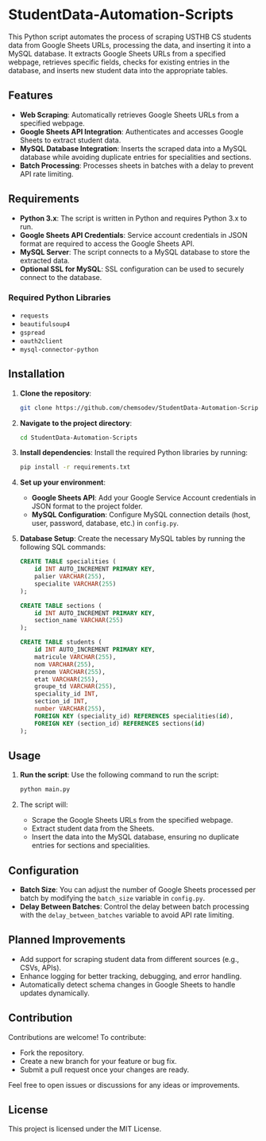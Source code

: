 # StudentData-Automation-Scripts

This Python script automates the process of scraping USTHB CS students data from Google Sheets URLs, processing the data, and inserting it into a MySQL database. It extracts Google Sheets URLs from a specified webpage, retrieves specific fields, checks for existing entries in the database, and inserts new student data into the appropriate tables.

## Features

- **Web Scraping**: Automatically retrieves Google Sheets URLs from a specified webpage.
- **Google Sheets API Integration**: Authenticates and accesses Google Sheets to extract student data.
- **MySQL Database Integration**: Inserts the scraped data into a MySQL database while avoiding duplicate entries for specialities and sections.
- **Batch Processing**: Processes sheets in batches with a delay to prevent API rate limiting.

## Requirements

- **Python 3.x**: The script is written in Python and requires Python 3.x to run.
- **Google Sheets API Credentials**: Service account credentials in JSON format are required to access the Google Sheets API.
- **MySQL Server**: The script connects to a MySQL database to store the extracted data.
- **Optional SSL for MySQL**: SSL configuration can be used to securely connect to the database.

### Required Python Libraries

- `requests`
- `beautifulsoup4`
- `gspread`
- `oauth2client`
- `mysql-connector-python`

## Installation

1. **Clone the repository**:
    ```bash
    git clone https://github.com/chemsodev/StudentData-Automation-Scripts.git
    ```

2. **Navigate to the project directory**:
    ```bash
    cd StudentData-Automation-Scripts
    ```

3. **Install dependencies**:
    Install the required Python libraries by running:
    ```bash
    pip install -r requirements.txt
    ```

4. **Set up your environment**:
    - **Google Sheets API**: Add your Google Service Account credentials in JSON format to the project folder.
    - **MySQL Configuration**: Configure MySQL connection details (host, user, password, database, etc.) in `config.py`.

5. **Database Setup**:
    Create the necessary MySQL tables by running the following SQL commands:

    ```sql
    CREATE TABLE specialities (
        id INT AUTO_INCREMENT PRIMARY KEY,
        palier VARCHAR(255),
        specialite VARCHAR(255)
    );

    CREATE TABLE sections (
        id INT AUTO_INCREMENT PRIMARY KEY,
        section_name VARCHAR(255)
    );

    CREATE TABLE students (
        id INT AUTO_INCREMENT PRIMARY KEY,
        matricule VARCHAR(255),
        nom VARCHAR(255),
        prenom VARCHAR(255),
        etat VARCHAR(255),
        groupe_td VARCHAR(255),
        speciality_id INT,
        section_id INT,
        number VARCHAR(255),
        FOREIGN KEY (speciality_id) REFERENCES specialities(id),
        FOREIGN KEY (section_id) REFERENCES sections(id)
    );
    ```

## Usage

1. **Run the script**:
    Use the following command to run the script:
    ```bash
    python main.py
    ```

2. The script will:
    - Scrape the Google Sheets URLs from the specified webpage.
    - Extract student data from the Sheets.
    - Insert the data into the MySQL database, ensuring no duplicate entries for sections and specialities.

## Configuration

- **Batch Size**: You can adjust the number of Google Sheets processed per batch by modifying the `batch_size` variable in `config.py`.
- **Delay Between Batches**: Control the delay between batch processing with the `delay_between_batches` variable to avoid API rate limiting.

## Planned Improvements

- Add support for scraping student data from different sources (e.g., CSVs, APIs).
- Enhance logging for better tracking, debugging, and error handling.
- Automatically detect schema changes in Google Sheets to handle updates dynamically.

## Contribution

Contributions are welcome! To contribute:
- Fork the repository.
- Create a new branch for your feature or bug fix.
- Submit a pull request once your changes are ready.

Feel free to open issues or discussions for any ideas or improvements.

## License

This project is licensed under the MIT License.
